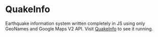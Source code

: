 # QuakeInfo

Earthquake information system written completely in JS using only GeoNames and Google Maps V2 API. Visit [QuakeInfo](http://vaibhav.bhembre.com/projects/quakeinfo/) to see it running.